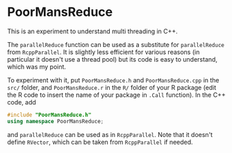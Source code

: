 # PoorMansReduce

This is an experiment to understand multi threading in C++.

The `parallelReduce` function can be used as a substitute for `parallelReduce` from `RcppParallel`.
It is slightly less efficient for various reasons (in particular it doesn't use a thread pool)
but its code is easy to understand, which was my point.

To experiment with it, put `PoorMansReduce.h` and `PoorMansReduce.cpp` in the `src/` folder, and `PoorMansReduce.r` in the `R/` folder of your R package (edit the R code to insert the name of your package in `.Call` function). In the C++ code, add
```C++
#include "PoorMansReduce.h"
using namespace PoorMansReduce; 
```
and `parallelReduce` can be used as in `RcppParallel`. Note that it doesn't define `RVector`, which can be taken from `RcppParallel` if needed.
